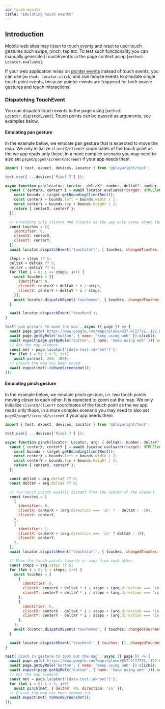 ```yaml
---
id: touch-events
title: "Emulating touch events"
---
```


## Introduction

Mobile web sites may listen to [touch events](https://developer.mozilla.org/en-US/docs/Web/API/Touch_events) and react to user touch gestures such swipe, pinch, tap etc. To test such functionality you can manually generate [TouchEvent]s in the page context using [`method: Locator.evaluate`].

If your web application relies on [pointer events](https://developer.mozilla.org/en-US/docs/Web/API/Pointer_events) instead of touch events, you can use [`method: Locator.click`] and raw mouse events to simulate single touch point events, because pointer events are triggered for both mouse gestures and touch interactions.

### Dispatching TouchEvent

You can dispatch touch events to the page using [`method: Locator.dispatchEvent`]. [Touch](https://developer.mozilla.org/en-US/docs/Web/API/Touch) points can be passed as arguments, see examples below.

#### Emulating pan gesture

In the example below, we emulate pan gesture that is expected to move the map. We only initialize `clientX/clientY` coordinates of the touch point as the we app reads only those, in a more complex scenario you may need to also set `pageX/pageY/screenX/screenY` if your app needs them.

```js
import { test, expect, devices, Locator } from '@playwright/test';

test.use({ ...devices['Pixel 7'] });

async function pan(locator: Locator, deltaX?: number, deltaY?: number, steps?: number) {
  const { centerX, centerY } = await locator.evaluate((target: HTMLElement) => {
    const bounds = target.getBoundingClientRect();
    const centerX = bounds.left + bounds.width / 2;
    const centerY = bounds.top + bounds.height / 2;
    return { centerX, centerY };
  });

  // Providing only clientX and clientY as the app only cares about those.
  const touches = [{
    identifier: 0,
    clientX: centerX,
    clientY: centerY,
  }];
  await locator.dispatchEvent('touchstart', { touches, changedTouches: touches, targetTouches: touches });

  steps = steps ?? 5;
  deltaX = deltaX ?? 0;
  deltaY = deltaY ?? 0;
  for (let i = 0; i <= steps; i++) {
    const touches = [{
      identifier: 0,
      clientX: centerX + deltaX * i / steps,
      clientY: centerY + deltaY * i / steps,
    }];
    await locator.dispatchEvent('touchmove', { touches, changedTouches: touches, targetTouches: touches });
  }

  await locator.dispatchEvent('touchend');
}

test(`pan gesture to move the map`, async ({ page }) => {
  await page.goto('https://www.google.com/maps/place/@37.4117722,-122.0713234,15z', { waitUntil: 'commit' });
  await page.getByRole('button', { name: 'Keep using web' }).click();
  await expect(page.getByRole('button', { name: 'Keep using web' })).not.toBeVisible();
  // Get the map element.
  const met = page.locator('[data-test-id="met"]');
  for (let i = 0; i < 5; i++)
    await pan(met, 200, 100);
  // Ensure the map has been moved.
  await expect(met).toHaveScreenshot();
});
```

#### Emulating pinch gesture

In the example below, we emulate pinch gesture, i.e. two touch points moving closer to each other. It is expected to zoom out the map. We only initialize `clientX/clientY` coordinates of the touch point as the we app reads only those, in a more complex scenario you may need to also set `pageX/pageY/screenX/screenY` if your app needs them.

```js
import { test, expect, devices, Locator } from '@playwright/test';

test.use({ ...devices['Pixel 7'] });

async function pinch(locator: Locator, arg: { deltaX?: number, deltaY?: number, steps?: number, direction?: 'in' | 'out' }) {
  const { centerX, centerY } = await locator.evaluate((target: HTMLElement) => {
    const bounds = target.getBoundingClientRect();
    const centerX = bounds.left + bounds.width / 2;
    const centerY = bounds.top + bounds.height / 2;
    return { centerX, centerY };
  });

  const deltaX = arg.deltaX ?? 0;
  const deltaY = arg.deltaY ?? 0;

  // Two touch points equally distant from the center of the element.
  const touches = [
    {
      identifier: 0,
      clientX: centerX + (arg.direction === 'in' ? - deltaX : -10),
      clientY: centerY,
    },
    {
      identifier: 1,
      clientX: centerX + (arg.direction === 'in' ? deltaX : 10),
      clientY: centerY,
    },
  ];
  await locator.dispatchEvent('touchstart', { touches, changedTouches: touches, targetTouches: touches });

  // Move the touch points towards or away from each other.
  const steps = arg.steps ?? 5;
  for (let i = 0; i < steps; i++) {
    const touches = [
      {
        identifier: 0,
        clientX: centerX + deltaX * i / steps + (arg.direction === 'in' ? - deltaX : 0),
        clientY: centerY + deltaY * i / steps + (arg.direction === 'in' ? - deltaY : 0),
      },
      {
        identifier: 0,
        clientX: centerX - deltaX * i / steps + (arg.direction === 'in' ? deltaX : 0),
        clientY: centerY - deltaY * i / steps + (arg.direction === 'in' ? deltaY : 0),
      },
    ];
    await locator.dispatchEvent('touchmove', { touches, changedTouches: touches, targetTouches: touches });
  }

  await locator.dispatchEvent('touchend', { touches: [], changedTouches: [], targetTouches: [] });
}

test(`pinch in gesture to zoom out the map`, async ({ page }) => {
  await page.goto('https://www.google.com/maps/place/@37.4117722,-122.0713234,15z', { waitUntil: 'commit' });
  await page.getByRole('button', { name: 'Keep using web' }).click();
  await expect(page.getByRole('button', { name: 'Keep using web' })).not.toBeVisible();
  // Get the map element.
  const met = page.locator('[data-test-id="met"]');
  for (let i = 0; i < 5; i++)
    await pinch(met, { deltaX: 40, direction: 'in' });
  // Ensure the map has been zoomed out.
  await expect(met).toHaveScreenshot();
});
```
